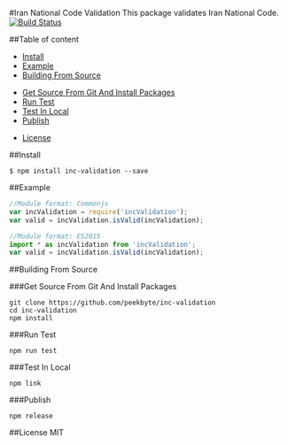 #Iran National Code Validation
This package validates Iran National Code. [![Build Status](https://travis-ci.org/peekbyte/inc-validation.svg?branch=master)](https://travis-ci.org/peekbyte/inc-validation)

##Table of content
* [Install](#install)
* [Example](#example)
* [Building From Source](building-from-source)
 + [Get Source From Git And Install Packages](get-source-from-git-and-install-packages)
 + [Run Test](run-test)
 + [Test In Local](test-in-local)
 + [Publish](publish)
* [License](license)

##Install
```shell
$ npm install inc-validation --save
```

##Example
```javascript
//Module format: Commonjs 
var incValidation = require('incValidation');
var valid = incValidation.isValid(incValidation);

//Module format: ES2015
import * as incValidation from 'incValidation';
var valid = incValidation.isValid(incValidation);
```

##Building From Source

###Get Source From Git And Install Packages
```shell
git clone https://github.com/peekbyte/inc-validation
cd inc-validation
npm install
```

###Run Test
```shell
npm run test
```

###Test In Local
```shell
npm link
```
###Publish
```shell
npm release
```

##License
MIT